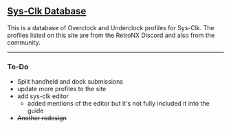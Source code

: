 ## [Sys-Clk Database](kidds.studio/sysclk-db/)
This is a database of Overclock and Underclock profiles for Sys-Clk. The profiles listed on this site are from the RetroNX Discord and also from the community. 
***
### To-Do
- Split handheld and dock submissions
- update more profiles to the site
- add sys-clk editor 
  - added mentions of the editor but it's not fully included it into the guide
 - ~~Another redesign~~
